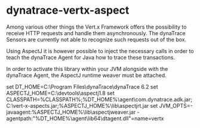 # dynatrace-vertx-aspect
Among various other things the Vert.x Framework offers the possibility to receive HTTP requests and handle them asynchronously. The dynaTrace Sensors are currently not able to recognize such requests out of the box.

Using AspectJ it is however possible to inject the necessary calls in order to teach the dynaTrace Agent for Java how to trace these transactions.

In order to activate this library within your JVM alongside with the dynaTrace Agent, the AspectJ runtime weaver must be attached.

set DT_HOME=C:\Program Files\dynaTrace\dynaTrace 6.2
set ASPECTJ_HOME=C:\devtools\aspectj1.8
set CLASSPATH=%CLASSPATH%;%DT_HOME%\agent\com.dynatrace.adk.jar;C:\vert-x-aspects.jar;%ASPECTJ_HOME%\lib\aspectjrt.jar
set JVM_OPTS=-javaagent:%ASPECTJ_HOME%\lib\aspectjweaver.jar -agentpath:"%DT_HOME%\agent\lib64\dtagent.dll"=name=vertx
